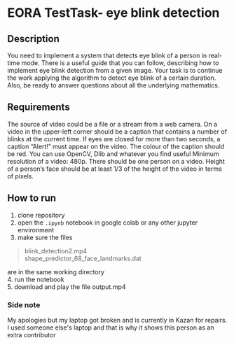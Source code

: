 # EORA TestTask- eye blink detection

## Description
You need to implement a system that detects eye blink of a person in real-time mode. There is a useful guide that you can follow, describing how to implement eye blink detection from a given image. Your task is to continue the work applying the algorithm to detect eye blink of a certain duration. Also, be ready to answer questions about all the underlying mathematics.  

## Requirements
The source of video could be a file or a stream from a web camera.
On a video in the upper-left corner should be a caption that contains a number of blinks at the current time.
If eyes are closed for more than two seconds, a caption “Alert!” must appear on the video. The colour of the caption should be red.
You can use OpenCV, Dlib and whatever you find useful
Minimum resolution of a video: 480p.
There should be one person on a video. Height of a person’s face should be at least 1/3 of the height of the video in terms of pixels.  

## How to run
1. clone repository
2. open the ```.ipynb``` notebook in google colab or any other jupyter environment
3. make sure the files
> blink_detection2.mp4  
> shape_predictor_68_face_landmarks.dat

are in the same working directory  
4. run the notebook  
5. download and play the file output.mp4  


### Side note
My apologies but my laptop got broken and is currently in Kazan for repairs. I used someone else's laptop and that is why it shows this person as an extra contributor
